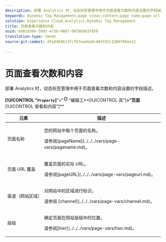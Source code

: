 ```yaml
---
description: 部署 Analytics 时，动态标签管理中用于页面查看次数和内容设置的字段描述。
keywords: Dynamic Tag Management;page views;content;page name;page url override;channel;site section;hierarchy
solution: Experience Cloud,Analytics,Dynamic Tag Management
title: 页面查看次数和内容
uuid: 6d019304-5892-475b-9887-00f86983f859
translation-type: tm+mt
source-git-commit: dfe8409b13fcf67eae6a0c404f83c1209f89ae12

---
```



# 页面查看次数和内容

部署 Analytics 时，动态标签管理中用于页面查看次数和内容设置的字段描述。

**[!UICONTROL “*`Property`*]**”>“![齿轮”图标](assets/settings_gear.png)“编辑工**[!UICONTROL 具”]**>“页面&#x200B;**[!UICONTROL 查看和内容”]**

<table id="table_654149A8A66B404BBF9BAF8EC67F5F8F">
 <thead>
  <tr>
   <th colname="col1" class="entry"> 元素 </th>
   <th colname="col2" class="entry"> 描述 </th>
  </tr>
 </thead>
 <tbody>
  <tr>
   <td colname="col1"> 页面名称 </td>
   <td colname="col2"> <p>您的网站中每个页面的名称。 </p> <p>请参阅[pageName](../../../vars/page-vars/pagename.md)。 </p> </td>
  </tr>
  <tr>
   <td colname="col1"> 页面 URL 覆盖 </td>
   <td colname="col2"> <p> 覆盖页面的实际 URL。 </p> <p>请参阅[pageURL](../../../vars/page-vars/pageurl.md)。 </p> </td>
  </tr>
  <tr>
   <td colname="col1"> 渠道（网站区域） </td>
   <td colname="col2"> <p>对网站中的区域进行标识。 </p> <p>请参阅 [channel](../../../vars/page-vars/channel.md)。 </p> </td>
  </tr>
  <tr>
   <td colname="col1"> 层级 </td>
   <td colname="col2"> <p>确定页面在网站层级中的位置。 </p> <p>请参阅[hier](../../../vars/page-vars/hier.md)。 </p> </td>
  </tr>
 </tbody>
</table>
